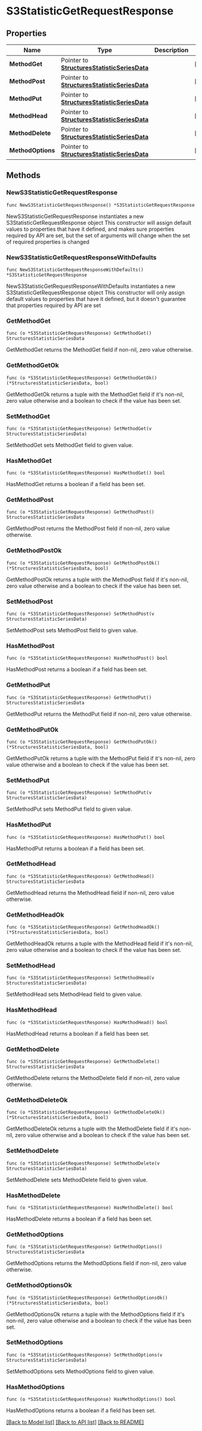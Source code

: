 # S3StatisticGetRequestResponse

## Properties

Name | Type | Description | Notes
------------ | ------------- | ------------- | -------------
**MethodGet** | Pointer to [**StructuresStatisticSeriesData**](StructuresStatisticSeriesData.md) |  | [optional] 
**MethodPost** | Pointer to [**StructuresStatisticSeriesData**](StructuresStatisticSeriesData.md) |  | [optional] 
**MethodPut** | Pointer to [**StructuresStatisticSeriesData**](StructuresStatisticSeriesData.md) |  | [optional] 
**MethodHead** | Pointer to [**StructuresStatisticSeriesData**](StructuresStatisticSeriesData.md) |  | [optional] 
**MethodDelete** | Pointer to [**StructuresStatisticSeriesData**](StructuresStatisticSeriesData.md) |  | [optional] 
**MethodOptions** | Pointer to [**StructuresStatisticSeriesData**](StructuresStatisticSeriesData.md) |  | [optional] 

## Methods

### NewS3StatisticGetRequestResponse

`func NewS3StatisticGetRequestResponse() *S3StatisticGetRequestResponse`

NewS3StatisticGetRequestResponse instantiates a new S3StatisticGetRequestResponse object
This constructor will assign default values to properties that have it defined,
and makes sure properties required by API are set, but the set of arguments
will change when the set of required properties is changed

### NewS3StatisticGetRequestResponseWithDefaults

`func NewS3StatisticGetRequestResponseWithDefaults() *S3StatisticGetRequestResponse`

NewS3StatisticGetRequestResponseWithDefaults instantiates a new S3StatisticGetRequestResponse object
This constructor will only assign default values to properties that have it defined,
but it doesn't guarantee that properties required by API are set

### GetMethodGet

`func (o *S3StatisticGetRequestResponse) GetMethodGet() StructuresStatisticSeriesData`

GetMethodGet returns the MethodGet field if non-nil, zero value otherwise.

### GetMethodGetOk

`func (o *S3StatisticGetRequestResponse) GetMethodGetOk() (*StructuresStatisticSeriesData, bool)`

GetMethodGetOk returns a tuple with the MethodGet field if it's non-nil, zero value otherwise
and a boolean to check if the value has been set.

### SetMethodGet

`func (o *S3StatisticGetRequestResponse) SetMethodGet(v StructuresStatisticSeriesData)`

SetMethodGet sets MethodGet field to given value.

### HasMethodGet

`func (o *S3StatisticGetRequestResponse) HasMethodGet() bool`

HasMethodGet returns a boolean if a field has been set.

### GetMethodPost

`func (o *S3StatisticGetRequestResponse) GetMethodPost() StructuresStatisticSeriesData`

GetMethodPost returns the MethodPost field if non-nil, zero value otherwise.

### GetMethodPostOk

`func (o *S3StatisticGetRequestResponse) GetMethodPostOk() (*StructuresStatisticSeriesData, bool)`

GetMethodPostOk returns a tuple with the MethodPost field if it's non-nil, zero value otherwise
and a boolean to check if the value has been set.

### SetMethodPost

`func (o *S3StatisticGetRequestResponse) SetMethodPost(v StructuresStatisticSeriesData)`

SetMethodPost sets MethodPost field to given value.

### HasMethodPost

`func (o *S3StatisticGetRequestResponse) HasMethodPost() bool`

HasMethodPost returns a boolean if a field has been set.

### GetMethodPut

`func (o *S3StatisticGetRequestResponse) GetMethodPut() StructuresStatisticSeriesData`

GetMethodPut returns the MethodPut field if non-nil, zero value otherwise.

### GetMethodPutOk

`func (o *S3StatisticGetRequestResponse) GetMethodPutOk() (*StructuresStatisticSeriesData, bool)`

GetMethodPutOk returns a tuple with the MethodPut field if it's non-nil, zero value otherwise
and a boolean to check if the value has been set.

### SetMethodPut

`func (o *S3StatisticGetRequestResponse) SetMethodPut(v StructuresStatisticSeriesData)`

SetMethodPut sets MethodPut field to given value.

### HasMethodPut

`func (o *S3StatisticGetRequestResponse) HasMethodPut() bool`

HasMethodPut returns a boolean if a field has been set.

### GetMethodHead

`func (o *S3StatisticGetRequestResponse) GetMethodHead() StructuresStatisticSeriesData`

GetMethodHead returns the MethodHead field if non-nil, zero value otherwise.

### GetMethodHeadOk

`func (o *S3StatisticGetRequestResponse) GetMethodHeadOk() (*StructuresStatisticSeriesData, bool)`

GetMethodHeadOk returns a tuple with the MethodHead field if it's non-nil, zero value otherwise
and a boolean to check if the value has been set.

### SetMethodHead

`func (o *S3StatisticGetRequestResponse) SetMethodHead(v StructuresStatisticSeriesData)`

SetMethodHead sets MethodHead field to given value.

### HasMethodHead

`func (o *S3StatisticGetRequestResponse) HasMethodHead() bool`

HasMethodHead returns a boolean if a field has been set.

### GetMethodDelete

`func (o *S3StatisticGetRequestResponse) GetMethodDelete() StructuresStatisticSeriesData`

GetMethodDelete returns the MethodDelete field if non-nil, zero value otherwise.

### GetMethodDeleteOk

`func (o *S3StatisticGetRequestResponse) GetMethodDeleteOk() (*StructuresStatisticSeriesData, bool)`

GetMethodDeleteOk returns a tuple with the MethodDelete field if it's non-nil, zero value otherwise
and a boolean to check if the value has been set.

### SetMethodDelete

`func (o *S3StatisticGetRequestResponse) SetMethodDelete(v StructuresStatisticSeriesData)`

SetMethodDelete sets MethodDelete field to given value.

### HasMethodDelete

`func (o *S3StatisticGetRequestResponse) HasMethodDelete() bool`

HasMethodDelete returns a boolean if a field has been set.

### GetMethodOptions

`func (o *S3StatisticGetRequestResponse) GetMethodOptions() StructuresStatisticSeriesData`

GetMethodOptions returns the MethodOptions field if non-nil, zero value otherwise.

### GetMethodOptionsOk

`func (o *S3StatisticGetRequestResponse) GetMethodOptionsOk() (*StructuresStatisticSeriesData, bool)`

GetMethodOptionsOk returns a tuple with the MethodOptions field if it's non-nil, zero value otherwise
and a boolean to check if the value has been set.

### SetMethodOptions

`func (o *S3StatisticGetRequestResponse) SetMethodOptions(v StructuresStatisticSeriesData)`

SetMethodOptions sets MethodOptions field to given value.

### HasMethodOptions

`func (o *S3StatisticGetRequestResponse) HasMethodOptions() bool`

HasMethodOptions returns a boolean if a field has been set.


[[Back to Model list]](../README.md#documentation-for-models) [[Back to API list]](../README.md#documentation-for-api-endpoints) [[Back to README]](../README.md)


